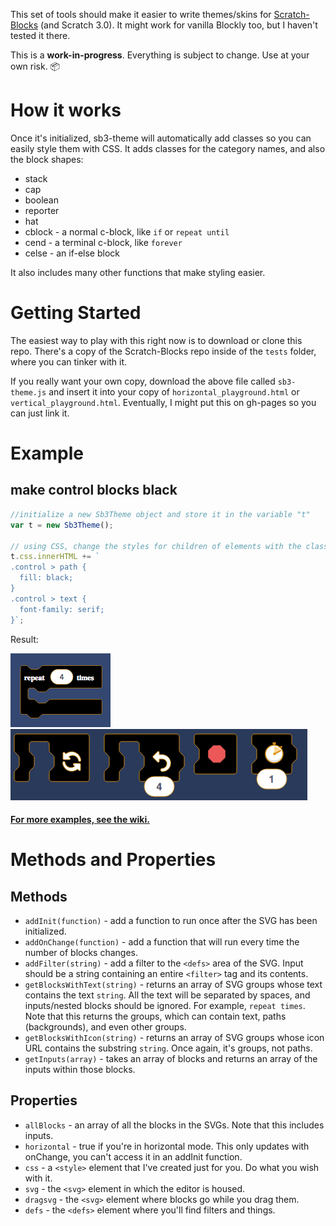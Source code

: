 This set of tools should make it easier to write themes/skins for [Scratch-Blocks](https://github.com/LLK/scratch-blocks) (and Scratch 3.0). It might work for vanilla Blockly too, but I haven't tested it there.

This is a **work-in-progress**. Everything is subject to change. Use at your own risk. :package:

# How it works
Once it's initialized, sb3-theme will automatically add classes so you can easily style them with CSS. It adds classes for the category names, and also the block shapes:
* stack
* cap
* boolean
* reporter
* hat
* cblock - a normal c-block, like `if` or `repeat until`
* cend - a terminal c-block, like `forever`
* celse - an if-else block

It also includes many other functions that make styling easier.

# Getting Started
The easiest way to play with this right now is to download or clone this repo. There's a copy of the Scratch-Blocks repo inside of the `tests` folder, where you can tinker with it.

If you really want your own copy, download the above file called `sb3-theme.js` and insert it into your copy of `horizontal_playground.html` or `vertical_playground.html`. Eventually, I might put this on gh-pages so you can just link it.

# Example
## make control blocks black
```javascript
//initialize a new Sb3Theme object and store it in the variable "t"
var t = new Sb3Theme();

// using CSS, change the styles for children of elements with the class "black"
t.css.innerHTML += `
.control > path {
  fill: black;
}
.control > text {
  font-family: serif;
}`;
```
Result:

![repeat block with black fill](resources/black-serif-repeat.png)
![black blocks in the horizontal editor](resources/black-flyout.png)

#### [For more examples, see the wiki.](https://github.com/Airhogs777/sb3-theme/wiki/Code-Examples)

# Methods and Properties
## Methods

* `addInit(function)` - add a function to run once after the SVG has been initialized.
* `addOnChange(function)` - add a function that will run every time the number of blocks changes.
* `addFilter(string)` - add a filter to the `<defs>` area of the SVG. Input should be a string containing an entire `<filter>` tag and its contents.
* `getBlocksWithText(string)` - returns an array of SVG groups whose text contains the text `string`. All the text will be separated by spaces, and inputs/nested blocks should be ignored. For example, `repeat times`. Note that this returns the groups, which can contain text, paths (backgrounds), and even other groups.
* `getBlocksWithIcon(string)` - returns an array of SVG groups whose icon URL contains the substring `string`. Once again, it's groups, not paths.
* `getInputs(array)` - takes an array of blocks and returns an array of the inputs within those blocks.

## Properties

* `allBlocks` - an array of all the blocks in the SVGs. Note that this includes inputs.
* `horizontal` - true if you're in horizontal mode. This only updates with onChange, you can't access it in an addInit function.
* `css` - a `<style>` element that I've created just for you. Do what you wish with it.
* `svg` - the `<svg>` element in which the editor is housed.
* `dragsvg` - the `<svg>` element where blocks go while you drag them.
* `defs` - the `<defs>` element where you'll find filters and things.
